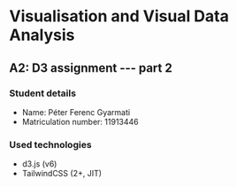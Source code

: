 # Visualisation and Visual Data Analysis

## A2: D3 assignment --- part 2

### Student details

- Name: Péter Ferenc Gyarmati
- Matriculation number: 11913446

### Used technologies

- d3.js (v6)
- TailwindCSS (2+, JIT)
